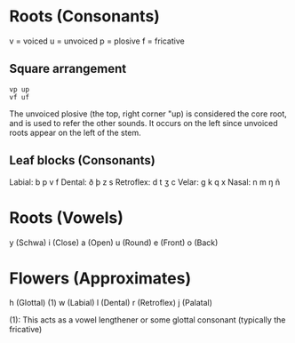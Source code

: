 # Roots (Consonants)
v = voiced
u = unvoiced
p = plosive
f = fricative

## Square arrangement
    vp up
    vf uf

The unvoiced plosive (the top, right corner "up) is considered the core root, 
and is used to refer the other sounds.  It occurs on the left since unvoiced
roots appear on the left of the stem.

## Leaf blocks (Consonants)
Labial:
b p
v f
Dental:
ð þ
z s
Retroflex:
d t
ʒ c
Velar:
g k
q x
Nasal:
n m
ŋ ñ

# Roots (Vowels)

y (Schwa)
i (Close)
a (Open)
u (Round)
e (Front)
o (Back)

# Flowers (Approximates)

h (Glottal)  (1)
w (Labial)
l (Dental)
r (Retroflex)
j (Palatal)

(1): This acts as a vowel lengthener or some glottal consonant (typically
the fricative)
